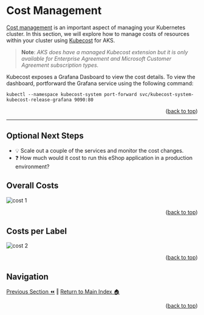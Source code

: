 Cost Management
=============
[Cost management](https://learn.microsoft.com/en-us/azure/cloud-adoption-framework/scenarios/app-platform/aks/cost-governance-with-kubecost) is an important aspect of managing your Kubernetes cluster. In this section, we will explore how to manage costs of resources within your cluster using [Kubecost](https://www.kubecost.com/products/self-hosted) for AKS.  

> **Note**: _AKS does have a managed Kubecost extension but it is only available for Enterprise Agreement and Microsoft Customer Agreement subscription types._

Kubecost exposes a Grafana Dasboard to view the cost details. To view the dashboard, portforward the Grafana service using the following command:
```pwsh
kubectl --namespace kubecost-system port-forward svc/kubecost-system-kubecost-release-grafana 9090:80
```
<p align="right">(<a href="#cost-management">back to top</a>)</p>

<hr/>

## Optional Next Steps
* :bulb: Scale out a couple of the services and monitor the cost changes.
* :question: How much would it cost to run this eShop application in a production environment?

## Overall Costs
![cost 1](../.assets/costs-1.png)
<p align="right">(<a href="#cost-management">back to top</a>)</p>

## Costs per Label
![cost 2](../.assets/costs-2.png)
<p align="right">(<a href="#cost-management">back to top</a>)</p>

## Navigation
[Previous Section ⏪](./scaling.md)  ‖ [Return to Main Index 🏠](../README.md) 
<p align="right">(<a href="#cost-management">back to top</a>)</p>